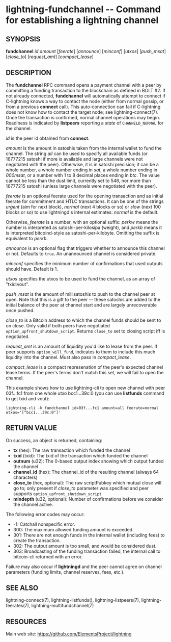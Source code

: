 lightning-fundchannel -- Command for establishing a lightning channel
=====================================================================

SYNOPSIS
--------

**fundchannel** *id* *amount* [*feerate*] [*announce*] [*minconf*]
[*utxos*] [*push\_msat*] [*close\_to*] [*request\_amt*] [*compact\_lease*]

DESCRIPTION
-----------

The **fundchannel** RPC command opens a payment channel with a peer by
committing a funding transaction to the blockchain as defined in BOLT
\#2.
If not already connected, **fundchannel** will automatically attempt
to connect if C-lightning knows a way to contact the node (either from
normal gossip, or from a previous **connect** call).
This auto-connection can fail if C-lightning does not know how to contact
the target node; see lightning-connect(7).
Once the
transaction is confirmed, normal channel operations may begin. Readiness
is indicated by **listpeers** reporting a *state* of `CHANNELD_NORMAL`
for the channel.

*id* is the peer id obtained from **connect**.

*amount* is the amount in satoshis taken from the internal wallet to
fund the channel. The string *all* can be used to specify all available
funds (or 16777215 satoshi if more is available and large channels were not negotiated with the peer). Otherwise, it is in
satoshi precision; it can be a whole number, a whole number ending in
*sat*, a whole number ending in *000msat*, or a number with 1 to 8
decimal places ending in *btc*. The value cannot be less than the dust
limit, currently set to 546, nor more than 16777215 satoshi (unless large
channels were negotiated with the peer).

*feerate* is an optional feerate used for the opening transaction and as
initial feerate for commitment and HTLC transactions. It can be one of
the strings *urgent* (aim for next block), *normal* (next 4 blocks or
so) or *slow* (next 100 blocks or so) to use lightningd's internal
estimates: *normal* is the default.

Otherwise, *feerate* is a number, with an optional suffix: *perkw* means
the number is interpreted as satoshi-per-kilosipa (weight), and *perkb*
means it is interpreted bitcoind-style as satoshi-per-kilobyte. Omitting
the suffix is equivalent to *perkb*.

*announce* is an optional flag that triggers whether to announce this
channel or not. Defaults to `true`. An unannounced channel is considered
private.

*minconf* specifies the minimum number of confirmations that used
outputs should have. Default is 1.

*utxos* specifies the utxos to be used to fund the channel, as an array
of "txid:vout".

*push\_msat* is the amount of millisatoshis to push to the channel peer at
open. Note that this is a gift to the peer -- these satoshis are
added to the initial balance of the peer at channel start and are largely
unrecoverable once pushed.

*close\_to* is a Bitcoin address to which the channel funds should be sent to
on close. Only valid if both peers have negotiated `option_upfront_shutdown_script`.
Returns `close_to` set to closing script iff is negotiated.

*request\_amt* is an amount of liquidity you'd like to lease from the peer.
If peer supports `option_will_fund`, indicates to them to include this
much liquidity into the channel. Must also pass in *compact\_lease*.

*compact\_lease* is a compact represenation of the peer's expected
channel lease terms. If the peer's terms don't match this set, we will
fail to open the channel.



This example shows how to use lightning-cli to open new channel with peer 03f...fc1 from one whole utxo bcc1...39c:0
(you can use **listfunds** command to get txid and vout):

	lightning-cli -k fundchannel id=03f...fc1 amount=all feerate=normal utxos='["bcc1...39c:0"]'

RETURN VALUE
------------

[comment]: # (GENERATE-FROM-SCHEMA-START)
On success, an object is returned, containing:

- **tx** (hex): The raw transaction which funded the channel
- **txid** (txid): The txid of the transaction which funded the channel
- **outnum** (u32): The 0-based output index showing which output funded the channel
- **channel\_id** (hex): The channel\_id of the resulting channel (always 64 characters)
- **close\_to** (hex, optional): The raw scriptPubkey which mutual close will go to; only present if *close\_to* parameter was specified and peer supports `option_upfront_shutdown_script`
- **mindepth** (u32, optional): Number of confirmations before we consider the channel active.

[comment]: # (GENERATE-FROM-SCHEMA-END)

The following error codes may occur:
- -1: Catchall nonspecific error.
- 300: The maximum allowed funding amount is exceeded.
- 301: There are not enough funds in the internal wallet (including fees) to create the transaction.
- 302: The output amount is too small, and would be considered dust.
- 303: Broadcasting of the funding transaction failed, the internal call to bitcoin-cli returned with an error.

Failure may also occur if **lightningd** and the peer cannot agree on
channel parameters (funding limits, channel reserves, fees, etc.).

SEE ALSO
--------

lightning-connect(7), lightning-listfunds(), lightning-listpeers(7),
lightning-feerates(7), lightning-multifundchannel(7)

RESOURCES
---------

Main web site: <https://github.com/ElementsProject/lightning>

[comment]: # ( SHA256STAMP:ed7d5aa730bf6b87b3f7072272b984539ca991670c13f85a0da8d4d1333549ae)
